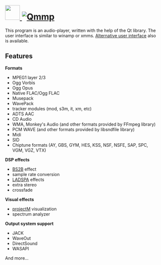 # [<img src="https://cdn.rawgit.com/AdmiringWorm/chocolatey-packages/166c97b541387d7c60b7797b2d2043989d46af53/icons/qmmp.png" height="48" width="48" /> ![Qmmp](https://img.shields.io/chocolatey/v/qmmp.svg?label=Qmmp&style=for-the-badge)](https://chocolatey.org/packages/qmmp)

This program is an audio-player, written with the help of the Qt library. The user interface is similar to winamp or xmms. [Alternative user interface][alt gui] also is available.

## Features

**Formats**
- MPEG1 layer 2/3
- Ogg Vorbis
- Ogg Opus
- Native FLAC/Ogg FLAC
- Musepack
- WavePack
- tracker modules (mod, s3m, it, xm, etc)
- ADTS AAC
- CD Audio
- WMA, Monkey's Audio (and other formats provided by FFmpeg library)
- PCM WAVE (and other formats provided by libsndfile library)
- Midi
- SID
- Chiptune formats (AY, GBS, GYM, HES, KSS, NSF, NSFE, SAP, SPC, VGM, VGZ, VTX)

**DSP effects**
- [BS2B][] effect
- sample rate conversion
- [LADSPA][] effects
- extra stereo
- crossfade

**Visual effects**
- [projectM][] visualization
- spectrum analyzer

**Output system support**
- JACK
- WaveOut
- DirectSound
- WASAPI

And more...

[alt gui]: http://qmmp.ylsoftware.com/screenshots.php
[BS2B]: http://bs2b.sourceforge.net/
[LADSPA]: http://www.ladspa.org/
[projectM]: http://projectm.sourceforge.net/

